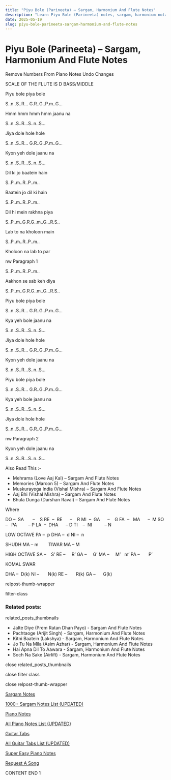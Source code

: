 ```yaml
---
title: "Piyu Bole (Parineeta) – Sargam, Harmonium And Flute Notes"
description: "Learn Piyu Bole (Parineeta) notes, sargam, harmonium notations and flute notes. Easy step-by-step tutorial for beginners."
date: 2025-05-19
slug: piyu-bole-parineeta-sargam-harmonium-and-flute-notes
---
```


# Piyu Bole (Parineeta) – Sargam, Harmonium And Flute Notes

Remove Numbers From Piano Notes
Undo Changes

SCALE OF THE FLUTE IS D BASS/MIDDLE

Piyu bole piya bole

S..n..S..R… G.R..G..P.m..G…

Hmm hmm hmm hmm jaanu na

S..n..S..R…S..n..S…

Jiya dole hole hole

S..n..S..R… G.R..G..P.m..G…

Kyon yeh dole jaanu na

S..n..S..R…S..n..S…

Dil ki jo baatein hain

S..P..m..R..P..m..

Baatein jo dil ki hain

S..P..m..R..P..m..

Dil hi mein rakhna piya

S..P..m..G.R.G..m..G…R.S..

Lab to na kholoon main

S..P..m..R..P..m..

Kholoon na lab to par

nw Paragraph 1

S..P..m..R..P..m..

Aakhon se sab keh diya

S..P..m..G.R.G..m..G…R.S..

Piyu bole piya bole

S..n..S..R… G.R..G..P.m..G…

Kya yeh bole jaanu na

S..n..S..R…S..n..S…

Jiya dole hole hole

S..n..S..R… G.R..G..P.m..G…

Kyon yeh dole jaanu na

S..n..S..R…S..n..S…

Piyu bole piya bole

S..n..S..R… G.R..G..P.m..G…

Kya yeh bole jaanu na

S..n..S..R…S..n..S…

Jiya dole hole hole

S..n..S..R… G.R..G..P.m..G…

nw Paragraph 2

Kyon yeh dole jaanu na

S..n..S..R…S..n..S…

Also Read This :-

* Mehrama (Love Aaj Kal) – Sargam And Flute Notes
* Memories (Maroon 5) – Sargam And Flute Notes
* Muskurayega India (Vishal Mishra) – Sargam And Flute Notes
* Aaj Bhi (Vishal Mishra) – Sargam And Flute Notes
* Bhula Dunga (Darshan Raval) – Sargam And Flute Notes

Where

DO –  SA       –    S
RE  –  RE      –    R
MI  –  GA      –    G
FA  –   MA      –  M
SO  –   PA         – P
LA  –  DHA      – D
TI    –  NI          – N

LOW OCTAVE
PA –  p
DHA –  d
NI –  n

SHUDH MA – m        TIWAR MA – M

HIGH OCTAVE
SA –    S’
RE –     R’
GA –     G’
MA –     M’   m’
PA –       P’

KOMAL SWAR

DHA –  D(k)
NI –       N(k)
RE –       R(k)
GA –      G(k)

relpost-thumb-wrapper

filter-class

### Related posts:

related_posts_thumbnails

* Jalte Diye (Prem Ratan Dhan Payo) - Sargam And Flute Notes
* Pachtaoge (Arijit Singh) - Sargam, Harmonium And Flute Notes
* Kitni Baatein (Lakshya) - Sargam, Harmonium And Flute Notes
* Jo Tu Na Mila (Asim Azhar) - Sargam, Harmonium And Flute Notes
* Hai Apna Dil To Aawara - Sargam, Harmonium And Flute Notes
* Soch Na Sake (Airlift) - Sargam, Harmonium And Flute Notes

close related_posts_thumbnails

close filter class

close relpost-thumb-wrapper

[Sargam Notes](https://www.notationsworld.com/sargam-notes.html)

[1000+ Sargam Notes List (UPDATED)](https://www.notationsworld.com/all-songs-list-sargam-notes.html)

[Piano Notes](https://www.notationsworld.com/piano-notes.html)

[All Piano Notes List (UPDATED)](https://www.notationsworld.com/all-songs-list-piano-notes.html)

[Guitar Tabs](https://www.notationsworld.com/guitar-tabs.html)

[All Guitar Tabs List (UPDATED)](https://www.notationsworld.com/all-songs-list-guitar-tabs.html)

[Super Easy Piano Notes](https://studywall.in/)

[Request A Song](https://www.notationsworld.com/request-a-song.html)

CONTENT END 1


